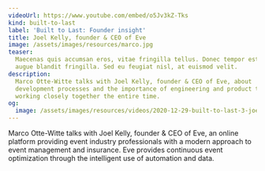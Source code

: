 ```yaml
---
videoUrl: https://www.youtube.com/embed/o5Jv3kZ-Tks
kind: built-to-last
label: 'Built to Last: Founder insight'
title: Joel Kelly, founder & CEO of Eve
image: /assets/images/resources/marco.jpg
teaser:
  Maecenas quis accumsan eros, vitae fringilla tellus. Donec tempor est porta
  augue blandit fringilla. Sed eu feugiat nisl, at euismod velit.
description:
  Marco Otte-Witte talks with Joel Kelly, founder & CEO of Eve, about
  development processes and the importance of engineering and product teams
  working closely together the entire time.
og:
  image: /assets/images/resources/videos/2020-12-29-built-to-last-3-joel-kelly/og-image.png
---
```


Marco Otte-Witte talks with Joel Kelly, founder & CEO of Eve, an online platform
providing event industry professionals with a modern approach to event
management and insurance. Eve provides continuous event optimization through the
intelligent use of automation and data.

